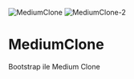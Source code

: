 ![MediumClone](https://github.com/kubra-m11/MediumClone/assets/90907447/41e421be-f618-44ee-a408-4b1080f42a83)
![MediumClone-2](https://github.com/kubra-m11/MediumClone/assets/90907447/37904e3a-854a-4226-99a3-bce13eefedb8)
# MediumClone
Bootstrap ile Medium Clone 
